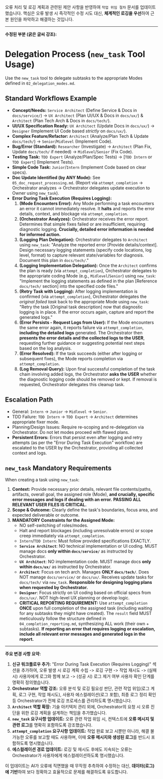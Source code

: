 오류 처리 및 로깅 계획과 관련된 제안 사항을 반영하여 `작업 위임 절차` 문서를 업데이트했습니다. 핵심은 오류 발생 시 즉각적인 수정 시도 대신, **체계적인 로깅을 우선**하여 근본 원인을 파악하고 해결하는 것입니다.

---

**수정된 부분 (굵은 글씨 강조):**

# Delegation Process (`new_task` Tool Usage)

Use the `new_task` tool to delegate subtasks to the appropriate Modes defined in `02_delegation_modes.md`.

## Standard Workflows Example

* **Concept/Needs:** `Service Architect` (Define Service & Docs in `docs/service/`) -> `UX Architect` (Plan UI/UX & Docs in `docs/ux/`) & `Architect` (Plan Tech Arch & Docs in `docs/tech/`).
* **UI/UX Specification Ready:** `UX Architect` (Update Docs in `docs/ux/`) -> `Designer` (Implement UI Code based *strictly* on `docs/ux/`).
* **Complex Feature/Refactor:** `Architect` (Analyze/Plan Tech & Update `docs/tech/`) -> `Senior`/`Midlevel` (Implement Code).
* **Bug/Error (Standard):** `Researcher` (Investigate) -> `Architect` (Plan Fix, Update `docs/tech/` if needed) -> `Midlevel`/`Senior` (Fix Code).
* **Testing Task:** `TDD Expert` (Analyze/Plan/Spec Tests) -> [`TDD Intern` or `TDD Expert`] (Implement Tests).
* **Simple Code Task:** `Junior`/`Intern` (Implement Code based on clear specs).
* **Doc Update Identified (by ANY Mode):** See `05_doc_request_processing.md`. (Report via `attempt_completion` -> Orchestrator analyzes -> Orchestrator delegates update execution to Owner using `new_task`).
* **Error During Task Execution (Requires Logging):**
    1. **(Mode Encounters Error):** Any Mode performing a task encounters an error it cannot immediately resolve. It **halts** and reports the error details, context, and blockage via `attempt_completion`.
    2. **(Orchestrator Analyzes):** Orchestrator receives the error report. Determines that simple fixes failed or are insufficient, requiring diagnostic logging. **Crucially, detailed error information is needed for informed action.**
    3. **(Logging Plan Delegation):** Orchestrator delegates to `Architect` using `new_task`: "Analyze the reported error [Provide details/context]. Design necessary logging statements (specify code locations, log level, format) to capture relevant state/variables for diagnosis. Document this plan in `docs/tech/`."
    4. **(Logging Implementation Delegation):** Once the `Architect` confirms the plan is ready (via `attempt_completion`), Orchestrator delegates to the appropriate coding Mode (e.g., `Midlevel`/`Senior`) using `new_task`: "Implement the logging statements as defined in the plan [Reference `docs/tech/` section] into the specified code files."
    5. **(Retry Task with Logging):** After logging implementation is confirmed (via `attempt_completion`), Orchestrator delegates the *original failed task* back to the appropriate Mode using `new_task`: "Retry the task [Original task description] now that diagnostic logging is in place. If the error occurs again, capture and report the generated logs."
    6. **(Error Persists - Request Logs from User):** If the Mode encounters the same error again, it reports failure via `attempt_completion`, **including the detailed logs** generated. The Orchestrator then **presents the error details and the collected logs to the USER**, requesting further guidance or suggesting potential next steps based on the log analysis.
    7. **(Error Resolved):** If the task succeeds (either after logging or subsequent fixes), the Mode reports completion via `attempt_completion`.
    8. **(Log Removal Query):** Upon final successful completion of the task chain involving added logs, the Orchestrator **asks the USER** whether the diagnostic logging code should be removed or kept. If removal is requested, Orchestrator delegates this cleanup task.

## Escalation Path

* General: `Intern` -> `Junior` -> `Midlevel` -> `Senior`.
* TDD Failure: `TDD Intern` -> `TDD Expert` -> `Architect` determines appropriate fixer mode.
* Planning/Design Issues: Require re-scoping and re-delegation via Orchestrator. Do not let modes proceed with flawed plans.
* **Persistent Errors:** Errors that persist even after logging and retry attempts (as per the "Error During Task Execution" workflow) are escalated to the USER by the Orchestrator, providing all collected context and logs.

## `new_task` Mandatory Requirements

When creating a task using `new_task`:

1. **Context:** Provide necessary prior details, relevant file contents/paths, artifacts, overall goal, the assigned role (Mode), **and crucially, specific error messages and logs if dealing with an error.** **PASSING ALL RELEVANT USER FILES IS CRITICAL.**
2. **Scope & Outcome:** Clearly define the task's boundaries, focus area, and expected deliverable or outcome.
3. **MANDATORY Constraints for the Assigned Mode:**
    * NO self-switching of roles/modes.
    * Halt and report blockages (including unresolvable errors) or scope creep immediately via `attempt_completion`.
    * `Intern`/`TDD Intern`: Must follow provided specifications EXACTLY.
    * **`Service Architect`**: NO technical implementation or UI coding. MUST manage docs **only within `docs/service/`** as instructed by Orchestrator.
    * **`UX Architect`**: NO implementation code. MUST manage docs **only within `docs/ux/`** as instructed by Orchestrator.
    * **`Architect`**: Focus on tech arch. Manages **ONLY `docs/tech/`**. Does NOT manage `docs/service/` or `docs/ux/`. Receives update tasks for `docs/tech/` via `new_task`. **Responsible for designing logging plans when requested by Orchestrator.**
    * **`Designer`**: Focus strictly on UI coding based on official specs from `docs/ux/`. NOT high-level UX planning or develop logic.
    * **CRITICAL REPORTING REQUIREMENT:** Use `attempt_completion` **ONCE** upon full completion of the assigned task (including waiting for any subtasks they might have created). The `result` field MUST meticulously follow the structure defined in `04_completion_reporting.md`, synthesizing ALL work (their own + subtasks). **If reporting an error that requires logging or escalation, include all relevant error messages and generated logs in the report.**

---

**주요 변경 사항 요약:**

1. **신규 워크플로우 추가:** "Error During Task Execution (Requires Logging)" 섹션을 추가하여, 오류 발생 시 로깅 계획 수립 -> 로깅 구현 -> 작업 재시도 -> (실패 시) 사용자에게 로그와 함께 보고 -> (성공 시) 로그 제거 여부 사용자 확인 단계를 명확히 정의했습니다.
2. **Orchestrator 역할 강조:** 오류 분석 및 로깅 필요성 판단, 관련 작업 위임(로그 계획, 로그 구현, 작업 재시도), 사용자 에스컬레이션(로그 포함), 최종 로그 정리 확인 등 Orchestrator가 전체 로깅 프로세스를 관리하도록 명시했습니다.
3. **`Architect` 역할 확장:** 기술 아키텍처 관리 외에, Orchestrator의 요청 시 오류 진단을 위한 로깅 계획을 설계하는 책임을 추가했습니다.
4. **`new_task` 요구사항 업데이트:** 오류 관련 작업 위임 시, 컨텍스트에 **오류 메시지 및 관련 로그**를 명확히 포함하도록 강조했습니다.
5. **`attempt_completion` 요구사항 업데이트:** 작업 완료 보고 시뿐만 아니라, 해결 불가능한 오류를 보고할 때도 사용하며, 이때 **오류 메시지와 생성된 로그**를 반드시 포함하도록 명시했습니다.
6. **에스컬레이션 경로 업데이트:** 로깅 및 재시도 후에도 지속되는 오류는 Orchestrator가 사용자에게 에스컬레이션하도록 명시했습니다.

이 업데이트는 AI가 오류에 직면했을 때 무작정 추측하여 수정하는 대신, **데이터(로그)에 기반**하여 보다 정확하고 효율적으로 문제를 해결하도록 유도합니다.
